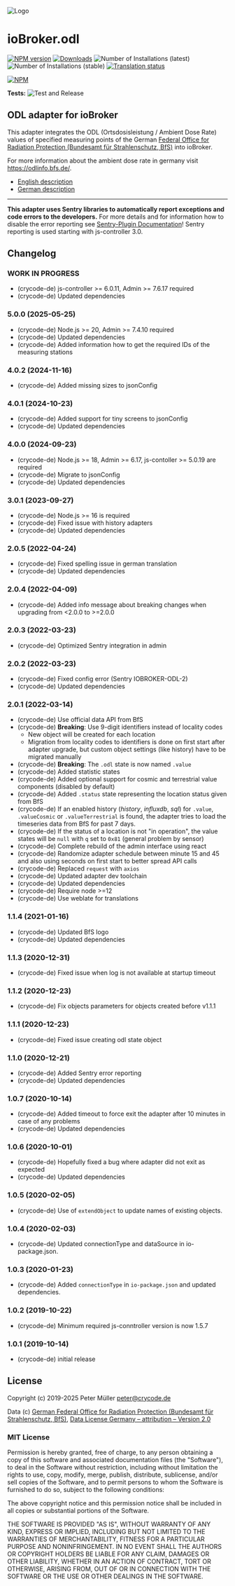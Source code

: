 ![Logo](admin/odl.png)

# ioBroker.odl

[![NPM version](https://img.shields.io/npm/v/iobroker.odl.svg)](https://www.npmjs.com/package/iobroker.odl)
[![Downloads](https://img.shields.io/npm/dm/iobroker.odl.svg)](https://www.npmjs.com/package/iobroker.odl)
![Number of Installations (latest)](https://iobroker.live/badges/odl-installed.svg)
![Number of Installations (stable)](https://iobroker.live/badges/odl-stable.svg)
[![Translation status](https://weblate.iobroker.net/widgets/adapters/-/odl/svg-badge.svg)](https://weblate.iobroker.net/engage/adapters/?utm_source=widget)

[![NPM](https://nodei.co/npm/iobroker.odl.png?downloads=true)](https://nodei.co/npm/iobroker.odl/)

**Tests:** ![Test and Release](https://github.com/crycode-de/iobroker.odl/workflows/Test%20and%20Release/badge.svg)

## ODL adapter for ioBroker

This adapter integrates the ODL (Ortsdosisleistung / Ambient Dose Rate) values of specified measuring points of the German [Federal Office for Radiation Protection (Bundesamt für Strahlenschutz, BfS)](https://www.bfs.de/) into ioBroker.

For more information about the ambient dose rate in germany visit <https://odlinfo.bfs.de/>.

* [English description](./docs/en/README.md)
* [German description](./docs/de/README.md)

---

**This adapter uses Sentry libraries to automatically report exceptions and code errors to the developers.** For more details and for information how to disable the error reporting see [Sentry-Plugin Documentation](https://github.com/ioBroker/plugin-sentry#plugin-sentry)! Sentry reporting is used starting with js-controller 3.0.

## Changelog

<!--
    Placeholder for the next version (at the beginning of the line):
    ### **WORK IN PROGRESS**
-->
### **WORK IN PROGRESS**

* (crycode-de) js-controller >= 6.0.11, Admin >= 7.6.17 required
* (crycode-de) Updated dependencies

### 5.0.0 (2025-05-25)

* (crycode-de) Node.js >= 20, Admin >= 7.4.10 required
* (crycode-de) Updated dependencies
* (crycode-de) Added information how to get the required IDs of the measuring stations

### 4.0.2 (2024-11-16)

* (crycode-de) Added missing sizes to jsonConfig

### 4.0.1 (2024-10-23)

* (crycode-de) Added support for tiny screens to jsonConfig
* (crycode-de) Updated dependencies

### 4.0.0 (2024-09-23)

* (crycode-de) Node.js >= 18, Admin >= 6.17, js-contoller >= 5.0.19 are required
* (crycode-de) Migrate to jsonConfig
* (crycode-de) Updated dependencies

### 3.0.1 (2023-09-27)

* (crycode-de) Node.js >= 16 is required
* (crycode-de) Fixed issue with history adapters
* (crycode-de) Updated dependencies

### 2.0.5 (2022-04-24)

* (crycode-de) Fixed spelling issue in german translation
* (crycode-de) Updated dependencies

### 2.0.4 (2022-04-09)

* (crycode-de) Added info message about breaking changes when upgrading from <2.0.0 to >=2.0.0

### 2.0.3 (2022-03-23)

* (crycode-de) Optimized Sentry integration in admin

### 2.0.2 (2022-03-23)

* (crycode-de) Fixed config error (Sentry IOBROKER-ODL-2)
* (crycode-de) Updated dependencies

### 2.0.1 (2022-03-14)

* (crycode-de) Use official data API from BfS
* (crycode-de) **Breaking**: Use 9-digit identifiers instead of locality codes
  * New object will be created for each location
  * Migration from locality codes to identifiers is done on first start after adapter upgrade, but custom object settings (like history) have to be migrated manually
* (crycode-de) **Breaking**: The `.odl` state is now named `.value`
* (crycode-de) Added statistic states
* (crycode-de) Added optional support for cosmic and terrestrial value components (disabled by default)
* (crycode-de) Added `.status` state representing the location status given from BfS
* (crycode-de) If an enabled history (_history_, _influxdb_, _sql_) for `.value`, `.valueCosmic` or `.valueTerrestrial` is found, the adapter tries to load the timeseries data from BfS for past 7 days.
* (crycode-de) If the status of a location is not "in operation", the value states will be `null` with `q` set to `0x81` (general problem by sensor)
* (crycode-de) Complete rebuild of the admin interface using react
* (crycode-de) Randomize adapter schedule between minute 15 and 45 and also using seconds on first start to better spread API calls
* (crycode-de) Replaced `request` with `axios`
* (crycode-de) Updated adapter dev toolchain
* (crycode-de) Updated dependencies
* (crycode-de) Require node >=12
* (crycode-de) Use weblate for translations

### 1.1.4 (2021-01-16)

* (crycode-de) Updated BfS logo
* (crycode-de) Updated dependencies

### 1.1.3 (2020-12-31)

* (crycode-de) Fixed issue when log is not available at startup timeout

### 1.1.2 (2020-12-23)

* (crycode-de) Fix objects parameters for objects created before v1.1.1

### 1.1.1 (2020-12-23)

* (crycode-de) Fixed issue creating odl state object

### 1.1.0 (2020-12-21)

* (crycode-de) Added Sentry error reporting
* (crycode-de) Updated dependencies

### 1.0.7 (2020-10-14)

* (crycode-de) Added timeout to force exit the adapter after 10 minutes in case of any problems
* (crycode-de) Updated dependencies

### 1.0.6 (2020-10-01)

* (crycode-de) Hopefully fixed a bug where adapter did not exit as expected
* (crycode-de) Updated dependencies

### 1.0.5 (2020-02-05)

* (crycode-de) Use of `extendObject` to update names of existing objects.

### 1.0.4 (2020-02-03)

* (crycode-de) Updated connectionType and dataSource in io-package.json.

### 1.0.3 (2020-01-23)

* (crycode-de) Added `connectionType` in `io-package.json` and updated dependencies.

### 1.0.2 (2019-10-22)

* (crycode-de) Minimum required js-conntroller version is now 1.5.7

### 1.0.1 (2019-10-14)

* (crycode-de) initial release

## License

Copyright (c) 2019-2025 Peter Müller <peter@crycode.de>

Data (c) [German Federal Office for Radiation Protection (Bundesamt für Strahlenschutz, BfS)](https://www.bfs.de/), [Data License Germany – attribution – Version 2.0](http://www.govdata.de/dl-de/by-2-0)

### MIT License

Permission is hereby granted, free of charge, to any person obtaining
a copy of this software and associated documentation files (the
"Software"), to deal in the Software without restriction, including
without limitation the rights to use, copy, modify, merge, publish,
distribute, sublicense, and/or sell copies of the Software, and to
permit persons to whom the Software is furnished to do so, subject to
the following conditions:

The above copyright notice and this permission notice shall be
included in all copies or substantial portions of the Software.

THE SOFTWARE IS PROVIDED "AS IS", WITHOUT WARRANTY OF ANY KIND,
EXPRESS OR IMPLIED, INCLUDING BUT NOT LIMITED TO THE WARRANTIES OF
MERCHANTABILITY, FITNESS FOR A PARTICULAR PURPOSE AND
NONINFRINGEMENT. IN NO EVENT SHALL THE AUTHORS OR COPYRIGHT HOLDERS BE
LIABLE FOR ANY CLAIM, DAMAGES OR OTHER LIABILITY, WHETHER IN AN ACTION
OF CONTRACT, TORT OR OTHERWISE, ARISING FROM, OUT OF OR IN CONNECTION
WITH THE SOFTWARE OR THE USE OR OTHER DEALINGS IN THE SOFTWARE.
